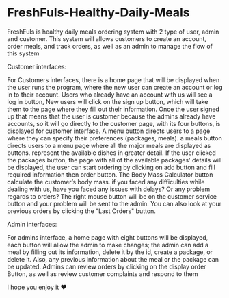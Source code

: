 # FreshFuls-Healthy-Daily-Meals
FreshFuls is healthy daily meals ordering system with 2 type of user, admin and customer. This system will allows customers to create an account, order meals, and track orders, as well as an admin to manage the flow of this system

Customer interfaces:

For Customers interfaces, there is a home page that will be displayed when the user runs the program, where the new user can create an account or log in to their account. 
Users who already have an account with us will see a log in button, New users will click on the sign up button, which will take them to the page where they fill out their information.
Once the user signed up that means that the user is customer because the admins already have accounts, so it will go directly to the customer page, with its four buttons, is displayed for customer interface.
A menu button directs users to a page where they can specify their preferences (packages, meals). a meals button directs users to a menu page where all the major meals are displayed as buttons. represent the available dishes in greater detail. If the user clicked the packages button, the page with all of the available packages' details will be displayed, the user can start ordering by clicking on add button and fill required information then order button.
The Body Mass Calculator button calculate the customer’s body mass.
if you faced any difficulties while dealing with us, have you faced any issues with delays? Or any problem regards to orders? The right mouse button will be on the customer service button and your problem will be sent to the admin. You can also look at your previous orders by clicking the "Last Orders" button.

Admin interfaces:

For admins interface, a home page with eight buttons will be displayed, each button will allow the admin to make changes;
the admin can add a meal by filling out its information, delete it by the id, create a package, or delete it. 
Also, any previous information about the meal or the package can be updated.
Admins can review orders by clicking on the display order Button, as well as review customer complaints and respond to them

I hope you enjoy it ❤
